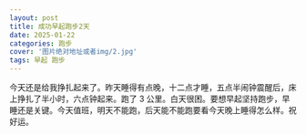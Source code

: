 ```yaml
---
layout: post
title: 成功早起跑步2天
date: 2025-01-22
categories: 跑步
cover: '图片绝对地址或者img/2.jpg'
tags: 早起 跑步
---
```


今天还是给我挣扎起来了。昨天睡得有点晚，十二点才睡，五点半闹钟震醒后，床上挣扎了半小时，六点钟起来。跑了 3 公里。白天很困。要想早起坚持跑步，早睡还是关键。今天值班，明天不能跑，后天能不能跑要看今天晚上睡得怎么样。祝好运。